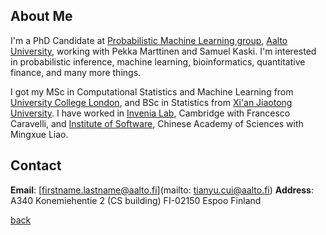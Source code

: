 
## About Me

I'm a PhD Candidate at [Probabilistic Machine Learning group](https://research.cs.aalto.fi/pml/), [Aalto University](http://www.aalto.fi/en/), working with Pekka Marttinen and Samuel Kaski. I'm interested in probabilistic inference, machine learning, bioinformatics, quantitative finance, and many more things.

I got my MSc in Computational Statistics and Machine Learning from [University College London](https://www.ucl.ac.uk/), and BSc in Statistics from [Xi'an Jiaotong University](http://en.xjtu.edu.cn/).  I have worked in [Invenia Lab](https://www.invenia.ca/labs/), Cambridge with Francesco Caravelli, and [Institute of Software](http://english.is.cas.cn/), Chinese Academy of Sciences with Mingxue Liao.

## Contact
**Email**: 
[firstname.lastname@aalto.fi](mailto: tianyu.cui@aalto.fi)
**Address**: 
A340
Konemiehentie 2 (CS building)
FI-02150
Espoo
Finland


[back](./)
